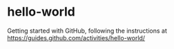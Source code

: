 # hello-world
Getting started with GitHub, following the instructions at https://guides.github.com/activities/hello-world/ 
